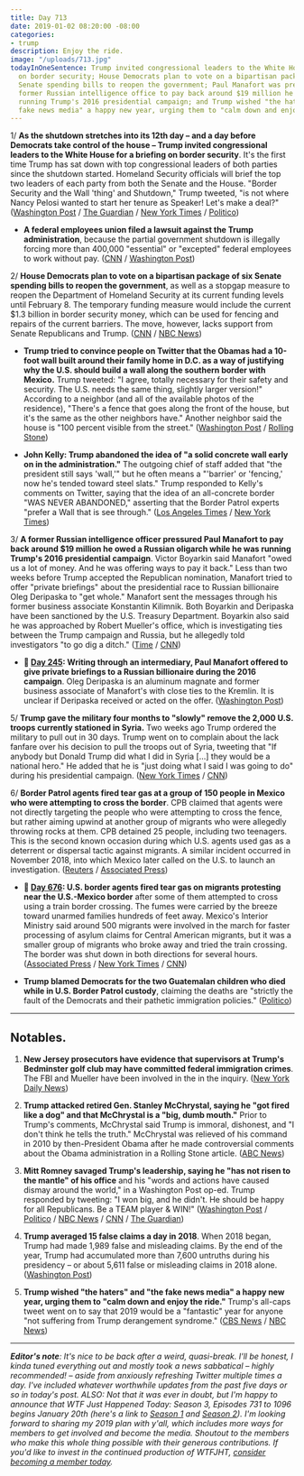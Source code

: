 ```yaml
---
title: Day 713
date: 2019-01-02 08:20:00 -08:00
categories:
- trump
description: Enjoy the ride.
image: "/uploads/713.jpg"
todayInOneSentence: Trump invited congressional leaders to the White House for a briefing
  on border security; House Democrats plan to vote on a bipartisan package of six
  Senate spending bills to reopen the government; Paul Manafort was pressured by a
  former Russian intelligence office to pay back around $19 million he owed while
  running Trump's 2016 presidential campaign; and Trump wished "the haters" and "the
  fake news media" a happy new year, urging them to "calm down and enjoy the ride."
---
```


1/ **As the shutdown stretches into its 12th day – and a day before Democrats take control of the house – Trump invited congressional leaders to the White House for a briefing on border security**. It's the first time Trump has sat down with top congressional leaders of both parties since the shutdown started. Homeland Security officials will brief the top two leaders of each party from both the Senate and the House. "Border Security and the Wall 'thing' and Shutdown," Trump tweeted, "is not where Nancy Pelosi wanted to start her tenure as Speaker! Let's make a deal?" ([Washington Post](https://www.washingtonpost.com/politics/trump-tells-america-to-chill-out-and-enjoy-the-ride-in-2019/2019/01/01/20c52266-0de9-11e9-831f-3aa2c2be4cbd_story.html) / [The Guardian](https://www.theguardian.com/us-news/2018/dec/31/donald-trump-government-shutdown-fox-interview-ready-willing-deal) / [New York Times](https://www.nytimes.com/2019/01/02/us/politics/trump-congress-shutdown.html) / [Politico](https://www.politico.com/story/2019/01/01/government-shutdown-update-trump-congress-1077368))

* **A federal employees union filed a lawsuit against the Trump administration**, because the partial government shutdown is illegally forcing more than 400,000 "essential" or "excepted" federal employees to work without pay. ([CNN](https://www.cnn.com/2018/12/31/politics/federal-workers-sue-government/index.html) / [Washington Post](https://www.washingtonpost.com/politics/2019/01/02/federal-work-force-shouldnt-be-used-pawn-union-sues-trump-administration-over-shutdown/))

2/ **House Democrats plan to vote on a bipartisan package of six Senate spending bills to reopen the government**, as well as a stopgap measure to reopen the Department of Homeland Security at its current funding levels until February 8. The temporary funding measure would include the current $1.3 billion in border security money, which can be used for fencing and repairs of the current barriers. The move, however, lacks support from Senate Republicans and Trump. ([CNN](https://www.cnn.com/2018/12/31/politics/house-democrats-government-shutdown/index.html) / [NBC News](https://www.nbcnews.com/politics/congress/house-dems-announce-vote-week-end-shutdown-n953316))

* **Trump tried to convince people on Twitter that the Obamas had a 10-foot wall built around their family home in D.C. as a way of justifying why the U.S. should build a wall along the southern border with Mexico.** Trump tweeted: "I agree, totally necessary for their safety and security. The U.S. needs the same thing, slightly larger version!" According to a neighbor (and all of the available photos of the residence), "There's a fence that goes along the front of the house, but it's the same as the other neighbors have." Another neighbor said the house is "100 percent visible from the street." ([Washington Post](https://www.washingtonpost.com/politics/2018/12/31/trump-claims-theres-foot-wall-around-obamas-dc-home-neighbors-say-theres-not/?utm_term=.290ffa136c47) / [Rolling Stone](https://www.rollingstone.com/politics/politics-news/trump-obama-wall-773963/))

* **John Kelly: Trump abandoned the idea of "a solid concrete wall early on in the administration."** The outgoing chief of staff added that "the president still says 'wall,'" but he often means a "'barrier' or 'fencing,' now he's tended toward steel slats." Trump responded to Kelly's comments on Twitter, saying that the idea of an all-concrete border "WAS NEVER ABANDONED," asserting that the Border Patrol experts "prefer a Wall that is see through." ([Los Angeles Times](https://www.latimes.com/politics/la-na-pol-john-kelly-exit-interview-20181230-story.html) / [New York Times](https://www.nytimes.com/2018/12/30/us/politics/john-kelly-exit-interview-wall.html))

3/ **A former Russian intelligence officer pressured Paul Manafort to pay back around $19 million he owed a Russian oligarch while he was running Trump's 2016 presidential campaign**. Victor Boyarkin said Manafort "owed us a lot of money. And he was offering ways to pay it back." Less than two weeks before Trump accepted the Republican nomination, Manafort tried to offer "private briefings" about the presidential race to Russian billionaire Oleg Deripaska to "get whole." Manafort sent the messages through his former business associate Konstantin Kilimnik. Both Boyarkin and Deripaska have been sanctioned by the U.S. Treasury Department. Boyarkin also said he was approached by Robert Mueller's office, which is investigating ties between the Trump campaign and Russia, but he allegedly told investigators "to go dig a ditch." ([Time](http://time.com/5490169/paul-manafort-victor-boyarkin-debts/) / [CNN](https://www.cnn.com/2018/12/29/politics/russian-former-spy-paul-manafort-trump-campaign/index.html))

* **📌 [Day 245](https://whatthefuckjusthappenedtoday.com/2017/09/21/day-245/#1-writing-through-an-intermediary-pa): Writing through an intermediary, Paul Manafort offered to give private briefings to a Russian billionaire during the 2016 campaign**. Oleg Deripaska is an aluminum magnate and former business associate of Manafort's with close ties to the Kremlin. It is unclear if Deripaska received or acted on the offer. ([Washington Post](https://www.washingtonpost.com/politics/manafort-offered-to-give-russian-billionaire-private-briefings-on-2016-campaign/2017/09/20/399bba1a-9d48-11e7-8ea1-ed975285475e_story.html))

5/ **Trump gave the military four months to "slowly" remove the 2,000 U.S. troops currently stationed in Syria.** Two weeks ago Trump ordered the military to pull out in 30 days. Trump went on to complain about the lack fanfare over his decision to pull the troops out of Syria, tweeting that "If anybody but Donald Trump did what I did in Syria \[...\] they would be a national hero." He added that he is "just doing what I said I was going to do" during his presidential campaign. ([New York Times](https://www.nytimes.com/2018/12/31/us/politics/trump-troop-withdrawal-syria-months.html) / [CNN](https://www.cnn.com/2018/12/31/politics/trump-syria-isis/index.html))

6/ **Border Patrol agents fired tear gas at a group of 150 people in Mexico who were attempting to cross the border**. CPB claimed that agents were not directly targeting the people who were attempting to cross the fence, but rather aiming upwind at another group of migrants who were allegedly throwing rocks at them. CPB detained 25 people, including two teenagers. This is the second known occasion during which U.S. agents used gas as a deterrent or dispersal tactic against migrants. A similar incident occurred in November 2018, into which Mexico later called on the U.S. to launch an investigation. ([Reuters](https://www.reuters.com/article/us-usa-afghanistan-people/afghanistans-neighbors-fear-refugee-crisis-if-u-s-pulls-out-idUSKCN1OV1E4) / [Associated Press](https://apnews.com/3f2a5aba2a8844dcb05816a24402739e))

* **📌 [Day 676](https://whatthefuckjusthappenedtoday.com/2018/11/26/day-676/#3-u-s-border-agents-fired-tear-gas-o): U.S. border agents fired tear gas on migrants protesting near the U.S.-Mexico border** after some of them attempted to cross using a train border crossing. The fumes were carried by the breeze toward unarmed families hundreds of feet away. Mexico's Interior Ministry said around 500 migrants were involved in the march for faster processing of asylum claims for Central American migrants, but it was a smaller group of migrants who broke away and tried the train crossing. The border was shut down in both directions for several hours. ([Associated Press](https://apnews.com/72efa4f1822241c2817a2fb6aa191fb4) / [New York Times](https://www.nytimes.com/2018/11/25/world/americas/tijuana-mexico-border.html) / [CNN](https://www.cnn.com/2018/11/25/us/san-ysidro-port-of-entry-closed/index.html))

* **Trump blamed Democrats for the two Guatemalan children who died while in U.S. Border Patrol custody**, claiming the deaths are "strictly the fault of the Democrats and their pathetic immigration policies." ([Politico](https://www.politico.com/story/2018/12/29/trump-child-migrants-deaths-democrats-border-wall-1076874))

---

## Notables.

1. **New Jersey prosecutors have evidence that supervisors at Trump's Bedminster golf club may have committed federal immigration crimes**. The FBI and Mueller have been involved in the in the inquiry. ([New York Daily News](https://www.nydailynews.com/news/politics/ny-pol-fbi-ag-evidence-crimes-trump-golf-20181228-story.html))

2. **Trump attacked retired Gen. Stanley McChrystal, saying he "got fired like a dog" and that McChrystal is a "big, dumb mouth."** Prior to Trump's comments, McChrystal said Trump is immoral, dishonest, and "I don't think he tells the truth." McChrystal was relieved of his command in 2010 by then-President Obama after he made controversial comments about the Obama administration in a Rolling Stone article. ([ABC News](https://abcnews.go.com/Politics/trump-retired-army-gen-stanley-mcchrystal-big-dumb/story?id=60106026))

3. **Mitt Romney savaged Trump's leadership, saying he "has not risen to the mantle" of his office** and his "words and actions have caused dismay around the world," in a Washington Post op-ed. Trump responded by tweeting: "I won big, and he didn't. He should be happy for all Republicans. Be a TEAM player & WIN!" ([Washington Post](https://www.washingtonpost.com/opinions/mitt-romney-the-president-shapes-the-public-character-of-the-nation-trumps-character-falls-short/2019/01/01/37a3c8c2-0d1a-11e9-8938-5898adc28fa2_story.html) / [Politico](https://www.politico.com/story/2019/01/01/romney-savages-trumps-leadership-in-washington-post-op-ed-1077403) / [NBC News](https://www.nbcnews.com/politics/politics-news/sen-elect-mitt-romney-says-op-ed-trump-s-character-n953621) / [CNN](https://www.cnn.com/2019/01/02/politics/donald-trump-mitt-romney-oped/index.html) / [The Guardian](https://www.theguardian.com/us-news/2019/jan/02/mitt-romney-trumps-biggest-failure-is-a-lack-of-character-in-leading-divided-nation))

4. **Trump averaged 15 false claims a day in 2018**. When 2018 began, Trump had made 1,989 false and misleading claims. By the end of the year, Trump had accumulated more than 7,600 untruths during his presidency – or about 5,611 false or misleading claims in 2018 alone. ([Washington Post](https://www.washingtonpost.com/politics/2018/12/30/year-unprecedented-deception-trump-averaged-false-claims-day/))

5. **Trump wished "the haters" and "the fake news media" a happy new year, urging them to "calm down and enjoy the ride."** Trump's all-caps tweet went on to say that 2019 would be a "fantastic" year for anyone "not suffering from Trump derangement syndrome." ([CBS News](https://www.cbsnews.com/news/president-trump-new-years-tweet-tells-haters-to-calm-down-enjoy-the-ride-today-2019-01-01/) / [NBC News](https://www.nbcnews.com/politics/politics-news/trump-wishes-everyone-happy-new-year-including-haters-fake-news-n953501))

---

***Editor's note**: It's nice to be back after a weird, quasi-break. I'll be honest, I kinda tuned everything out and mostly took a news sabbatical – highly recommended! – aside from anxiously refreshing Twitter multiple times a day. I've included whatever worthwhile updates from the past five days or so in today's post. ALSO: Not that it was ever in doubt, but I'm happy to announce that WTF Just Happened Today: Season 3, Episodes 731 to 1096 begins January 20th (here's a link to [Season 1](https://whatthefuckjusthappenedtoday.com/archive/2017/) and [Season 2](https://whatthefuckjusthappenedtoday.com/archive/2018/)). I'm looking forward to sharing my 2019 plan with y'all, which includes more ways for members to get involved and become the media. Shoutout to the members who make this whole thing possible with their generous contributions. If you'd like to invest in the continued production of WTFJHT, [consider becoming a member today](https://whatthefuckjusthappenedtoday.com/membership/).*
